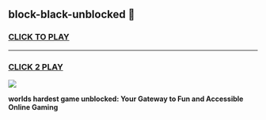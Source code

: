 
## block-black-unblocked 👋
<h3>
<a href="https://premium.freeplayer.one?title=block-black-unblocked&ref=14F">CLICK TO PLAY</a></h3>
<hr>

<h3>
<a href="https://premium.freeplayer.one?title=block-black-unblocked&ref=14F">CLICK 2 PLAY</a>
  
</h3>

<a href="https://premium.freeplayer.one?title=block-black-unblocked&ref=12F/"><img src="https://clearcache.store/games.png"></a>


**worlds hardest game unblocked: Your Gateway to Fun and Accessible Online Gaming**
